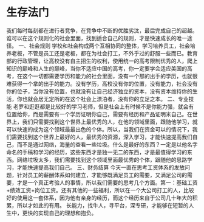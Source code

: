 # 生存法门

我们每时每刻都在进行者竞争，在竞争中不断的优胜劣汰，最后完成自己的超越。谁可以在这个规则化的社会里面，找到适合自己的规则，才是快速成长的唯一途径。
一、社会规则
学校和社会构成两个互相协同的整体，学习培养员工，社会培养老板，不管是员工还是老板，都在为社会打工，不外乎过的舒服一些而已。教育部的行政管理，让高校没有自主招生的权利，使用统一的高考限制优秀的人，爬上知识的巅峰和人生的巅峰，当你不适应中国的高考，你一定要学会适应美国的高考，在这个一切都需要学历和能力的社会里面，没有一个那的出手的学历，也就很难获得一个拿的出手的能力。没有学历，高校没有你的位置，没有能力，社会没有你的位子，当你没有位置，也就没有让自己经济独立的资本，没有资本维持你的生活，你也就会居无定所的在这个社会上漂泊者，没有你的立足之本。
二、专业技能
老罗和逛逛都是比较好的学习老师，但是社会上有时候不是你能力强，就会有位置给你，而是需要有一个学历证明你自己，需要有经历和产品证明米自己。在世界上，我们只需要找到这个世界上最优秀的人，在他的领域里面，跟随他学习，就可以快速的成为这个领域最最出色的个体。所以，当我们在资金可以的情况下，我们需要找到这个世界上最好的人，最优秀的资源，深入学习，才能快速提高我们自己，而不是通过网络，海量的查看一些垃圾。什么是最好的东西？一定是以他名字命名的手稿和学习的经历，这些东西才是独一无二的东西，才是最值得学习的东西。网络垃圾太多，我们需要找到这个领域里面最优秀的个体，跟随他的思路学习，才能快速提高我们自己。
三、财务结算
今天一直在思考工资体系的发放问题，针对员工的薪酬体系如何建立，才能够既满足员工的需要，又满足公司的需要，才是一个真正考验人的事情，所以我们需要的思考几个方面。第一：基础工资+绩效工资+岗位工资。还有其他的一些福利，所以在一个大公司打工的人，比较好的使用这一套体系，因为他有亲身的经历，而这个经历来自于公司几十年大的积累，所以才如此的有用。
长能力，找牛人，寻平台，深专研，才能够在短暂的人生中，更快的实现自己的理想和抱负。
